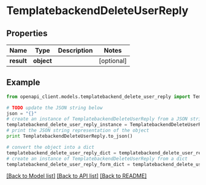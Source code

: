 # TemplatebackendDeleteUserReply


## Properties

Name | Type | Description | Notes
------------ | ------------- | ------------- | -------------
**result** | **object** |  | [optional] 

## Example

```python
from openapi_client.models.templatebackend_delete_user_reply import TemplatebackendDeleteUserReply

# TODO update the JSON string below
json = "{}"
# create an instance of TemplatebackendDeleteUserReply from a JSON string
templatebackend_delete_user_reply_instance = TemplatebackendDeleteUserReply.from_json(json)
# print the JSON string representation of the object
print TemplatebackendDeleteUserReply.to_json()

# convert the object into a dict
templatebackend_delete_user_reply_dict = templatebackend_delete_user_reply_instance.to_dict()
# create an instance of TemplatebackendDeleteUserReply from a dict
templatebackend_delete_user_reply_form_dict = templatebackend_delete_user_reply.from_dict(templatebackend_delete_user_reply_dict)
```
[[Back to Model list]](../README.md#documentation-for-models) [[Back to API list]](../README.md#documentation-for-api-endpoints) [[Back to README]](../README.md)


